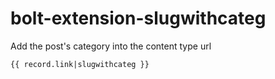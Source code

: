 # bolt-extension-slugwithcateg
Add the post's category into the content type url

```twig
{{ record.link|slugwithcateg }}
```